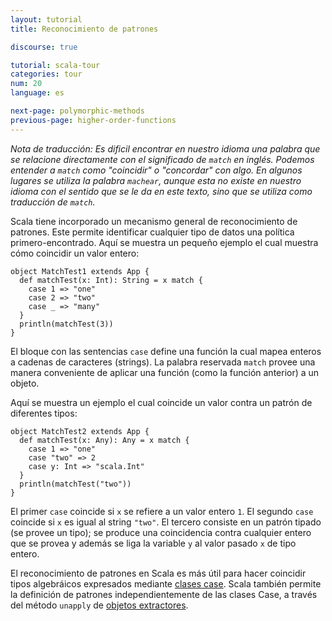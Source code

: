 ```yaml
---
layout: tutorial
title: Reconocimiento de patrones

discourse: true

tutorial: scala-tour
categories: tour
num: 20
language: es

next-page: polymorphic-methods
previous-page: higher-order-functions
---
```


_Nota de traducción: Es dificil encontrar en nuestro idioma una palabra que se relacione directamente con el significado de `match` en inglés. Podemos entender a `match` como "coincidir" o "concordar" con algo. En algunos lugares se utiliza la palabra `machear`, aunque esta no existe en nuestro idioma con el sentido que se le da en este texto, sino que se utiliza como traducción de `match`._

Scala tiene incorporado un mecanismo general de reconocimiento de patrones. Este permite identificar cualquier tipo de datos una política primero-encontrado. Aquí se muestra un pequeño ejemplo el cual muestra cómo coincidir un valor entero:

    object MatchTest1 extends App {
      def matchTest(x: Int): String = x match {
        case 1 => "one"
        case 2 => "two"
        case _ => "many"
      }
      println(matchTest(3))
    }

El bloque con las sentencias `case` define una función la cual mapea enteros a cadenas de caracteres (strings). La palabra reservada `match` provee una manera conveniente de aplicar una función (como la función anterior) a un objeto.

Aquí se muestra un ejemplo el cual coincide un valor contra un patrón de diferentes tipos:

    object MatchTest2 extends App {
      def matchTest(x: Any): Any = x match {
        case 1 => "one"
        case "two" => 2
        case y: Int => "scala.Int"
      }
      println(matchTest("two"))
    }

El primer `case` coincide si `x` se refiere a un valor entero `1`. El segundo `case` coincide si `x` es igual al string `"two"`. El tercero consiste en un patrón tipado (se provee un tipo); se produce una coincidencia contra cualquier entero que se provea y además se liga la variable `y` al valor pasado `x` de tipo entero.

El reconocimiento de patrones en Scala es más útil para hacer coincidir tipos algebráicos expresados mediante [clases case](case-classes.html). Scala también permite la definición de patrones independientemente de las clases Case, a través del método `unapply` de [objetos extractores](extractor-objects.html).
